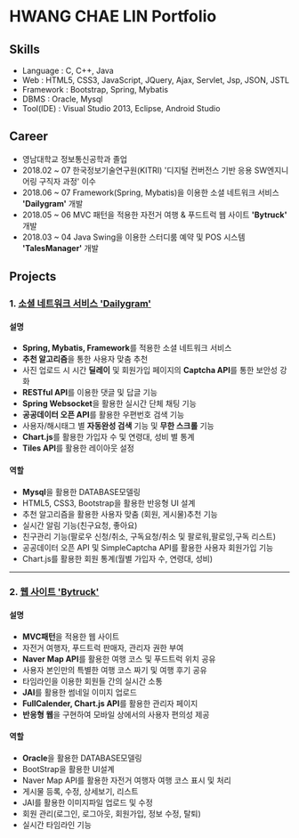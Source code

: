 # HWANG CHAE LIN Portfolio

##  **Skills**
  * Language : C, C++, Java
  * Web : HTML5, CSS3, JavaScript, JQuery, Ajax, Servlet, Jsp, JSON, JSTL
  * Framework : Bootstrap, Spring, Mybatis
  * DBMS : Oracle, Mysql
  * Tool(IDE) : Visual Studio 2013, Eclipse, Android Studio
  
##  **Career**
  * 영남대학교 정보통신공학과 졸업
  * 2018.02 ~ 07
    한국정보기술연구원(KITRI) '디지털 컨버전스 기반 응용 SW엔지니어링 구직자 과정' 이수
  * 2018.06 ~ 07
    Framework(Spring, Mybatis)을 이용한 소셜 네트워크 서비스 **'Dailygram'** 개발
  * 2018.05 ~ 06
    MVC 패턴을 적용한 자전거 여행 & 푸드트럭 웹 사이트 **'Bytruck'** 개발
  * 2018.03 ~ 04
    Java Swing을 이용한 스터디룸 예약 및 POS 시스템 **'TalesManager'** 개발

## **Projects**
### 1. [소셜 네트워크 서비스 **'Dailygram'**](https://github.com/zzaenni515/Dailygram)
   #### 설명
   * **Spring, Mybatis, Framework**를 적용한 소셜 네트워크 서비스
   * **추천 알고리즘**을 통한 사용자 맞춤 추천
   * 사진 업로드 시 시간 **딜레이** 및 회원가입 페이지의 **Captcha API**를 통한 보안성 강화
   * **RESTful API**를 이용한 댓글 및 답글 기능
   * **Spring Websocket**을 활용한 실시간 단체 채팅 기능
   * **공공데이터 오픈 API**를 활용한 우편번호 검색 기능
   * 사용자/해시태그 별 **자동완성 검색** 기능 및 **무한 스크롤** 기능
   * **Chart.js**를 활용한 가입자 수 및 연령대, 성비 별 통계
   * **Tiles API**를 활용한 레이아웃 설정
   
   #### 역할
   * **Mysql**을 활용한 DATABASE모델링
   * HTML5, CSS3, Bootstrap을 활용한 반응형 UI 설계
   * 추천 알고리즘을 활용한 사용자 맞춤 (회원, 게시물)추천 기능
   * 실시간 알림 기능(친구요청, 좋아요)
   * 친구관리 기능(팔로우 신청/취소, 구독요청/취소 및 팔로워,팔로잉,구독 리스트)
   * 공공데이터 오픈 API 및 SimpleCaptcha API를 활용한 사용자 회원가입 기능
   * Chart.js를 활용한 회원 통계(월별 가입자 수, 연령대, 성비) 
   - - -
### 2. [웹 사이트 'Bytruck'](https://github.com/Bytruck/bytruck)
 #### 설명
 * **MVC패턴**을 적용한 웹 사이트
 * 자전거 여행자, 푸드트럭 판매자, 관리자 권한 부여
 * **Naver Map API**를 활용한 여행 코스 및 푸드트럭 위치 공유
 * 사용자 본인만의 특별한 여행 코스 짜기 및 여행 후기 공유
 * 타임라인을 이용한 회원들 간의 실시간 소통 
 * **JAI**를 활용한 썸네일 이미지 업로드
 * **FullCalender, Chart.js API**를 활용한 관리자 페이지
 * **반응형 웹**을 구현하여 모바일 상에서의 사용자 편의성 제공
 
 #### 역할
 * **Oracle**을 활용한 DATABASE모델링
 * BootStrap을 활용한 UI설계
 * Naver Map API를 활용한 자전거 여행자 여행 코스 표시 및 처리
 * 게시물 등록, 수정, 상세보기, 리스트
 * JAI를 활용한 이미지파일 업로드 및 수정
 * 회원 관리(로그인, 로그아웃, 회원가입, 정보 수정, 탈퇴)
 * 실시간 타임라인 기능

  
